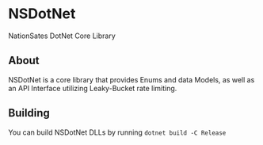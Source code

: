 # NSDotNet
NationSates DotNet Core Library

## About

NSDotNet is a core library that provides Enums and data Models, as well as an API Interface utilizing Leaky-Bucket rate limiting.

## Building

You can build NSDotNet DLLs by running
`dotnet build -C Release`